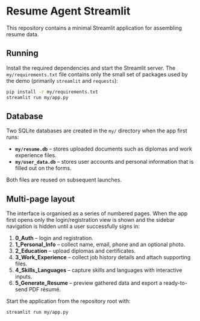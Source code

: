 # Resume Agent Streamlit

This repository contains a minimal Streamlit application for assembling resume data.

## Running

Install the required dependencies and start the Streamlit server. The
`my/requirements.txt` file contains only the small set of packages used by
the demo (primarily `streamlit` and `requests`):

```bash
pip install -r my/requirements.txt
streamlit run my/app.py
```

## Database

Two SQLite databases are created in the `my/` directory when the app first
runs:

* **`my/resume.db`** – stores uploaded documents such as diplomas and work
  experience files.
* **`my/user_data.db`** – stores user accounts and personal information that
  is filled out on the forms.

Both files are reused on subsequent launches.

## Multi-page layout

The interface is organised as a series of numbered pages. When the app first
opens only the login/registration view is shown and the sidebar navigation is
hidden until a user successfully signs in:

1. **0_Auth** – login and registration.
2. **1_Personal_Info** – collect name, email, phone and an optional photo.
3. **2_Education** – upload diplomas and certificates.
4. **3_Work_Experience** – collect job history details and attach supporting files.
5. **4_Skills_Languages** – capture skills and languages with interactive inputs.
6. **5_Generate_Resume** – preview gathered data and export a ready-to-send
   PDF résumé.

Start the application from the repository root with:

```bash
streamlit run my/app.py
```
